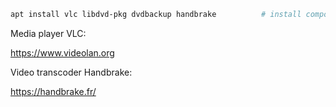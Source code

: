
```bash
apt install vlc libdvd-pkg dvdbackup handbrake          # install components on Debian
```

Media player VLC:

<https://www.videolan.org>

Video transcoder Handbrake:

<https://handbrake.fr/>
